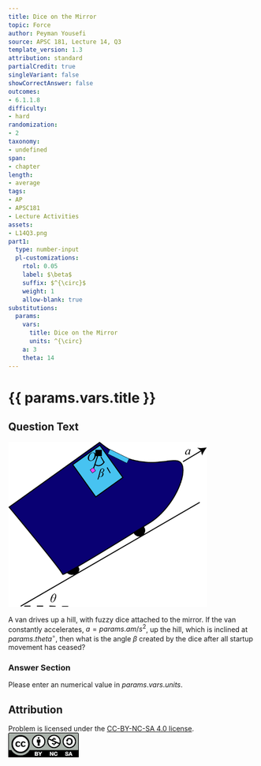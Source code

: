 ```yaml
---
title: Dice on the Mirror
topic: Force
author: Peyman Yousefi
source: APSC 181, Lecture 14, Q3
template_version: 1.3
attribution: standard
partialCredit: true
singleVariant: false
showCorrectAnswer: false
outcomes:
- 6.1.1.8
difficulty:
- hard
randomization:
- 2
taxonomy:
- undefined
span:
- chapter
length:
- average
tags:
- AP
- APSC181
- Lecture Activities
assets:
- L14Q3.png
part1:
  type: number-input
  pl-customizations:
    rtol: 0.05
    label: $\beta$
    suffix: $^{\circ}$
    weight: 1
    allow-blank: true
substitutions:
  params:
    vars:
      title: Dice on the Mirror
      units: ^{\circ}
    a: 3
    theta: 14
---
```

# {{ params.vars.title }}

## Question Text

<img src="L14Q3.png" width=80%>

A van drives up a hill, with fuzzy dice attached to the mirror.
If the van constantly accelerates, $a = {{params.a}}m/s^2$, up the hill, which is inclined at ${{params.theta}}^{\circ}$,
then what is the angle $\beta$ created by the dice after all startup movement has ceased?

### Answer Section

Please enter an numerical value in ${{ params.vars.units }}$.

## Attribution

Problem is licensed under the [CC-BY-NC-SA 4.0 license](https://creativecommons.org/licenses/by-nc-sa/4.0/).<br> ![The Creative Commons 4.0 license requiring attribution-BY, non-commercial-NC, and share-alike-SA license.](https://raw.githubusercontent.com/firasm/bits/master/by-nc-sa.png)